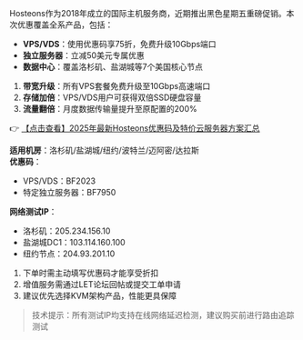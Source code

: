 
Hosteons作为2018年成立的国际主机服务商，近期推出黑色星期五重磅促销。本次优惠覆盖全系产品，包括：
- **VPS/VDS**：使用优惠码享75折，免费升级10Gbps端口
- **独立服务器**：立减50美元专属优惠
- **数据中心**：覆盖洛杉矶、盐湖城等7个美国核心节点

1. **带宽升级**：所有VPS套餐免费升级至10Gbps高速端口
2. **存储加倍**：VPS/VDS用户可获得双倍SSD硬盘容量
3. **流量翻倍**：月度数据传输量提升至原配置的200%

👉 [【点击查看】2025年最新Hosteons优惠码及特价云服务器方案汇总](https://bit.ly/hosteons)

**适用机房**：洛杉矶/盐湖城/纽约/波特兰/迈阿密/达拉斯  
**优惠码**：  
- VPS/VDS：BF2023  
- 特定独立服务器：BF7950  

**网络测试IP**：
- 洛杉矶：205.234.156.10
- 盐湖城DC1：103.114.160.100
- 纽约节点：204.93.201.10

1. 下单时需主动填写优惠码才能享受折扣
2. 增值服务需通过LET论坛回帖或提交工单申请
3. 建议优先选择KVM架构产品，性能更具保障

> 技术提示：所有测试IP均支持在线网络延迟检测，建议购买前进行路由追踪测试
